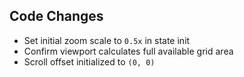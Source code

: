 ## Code Changes

- Set initial zoom scale to `0.5x` in state init
- Confirm viewport calculates full available grid area
- Scroll offset initialized to `(0, 0)`
